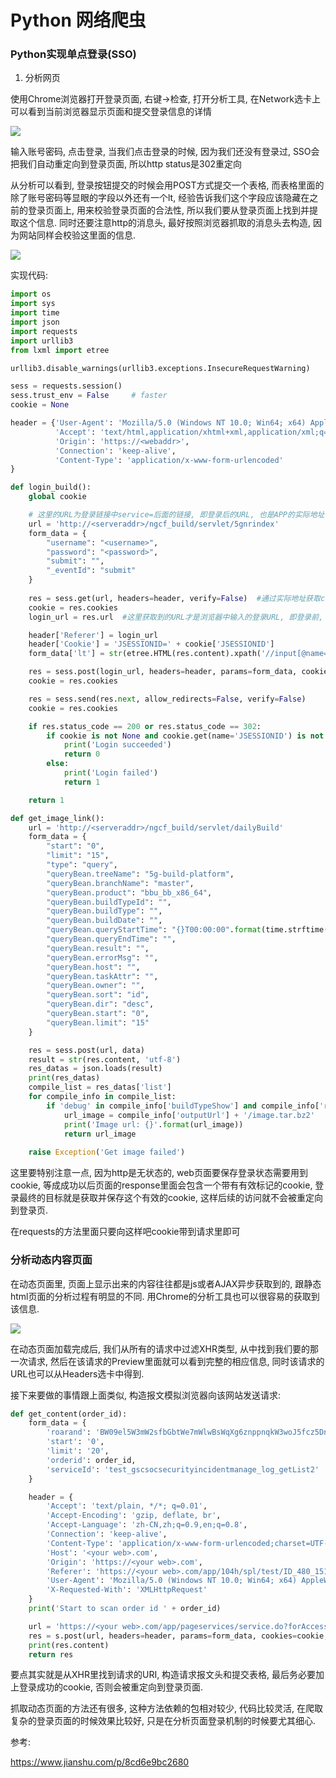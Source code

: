 # Python 网络爬虫

### Python实现单点登录(SSO)

1. 分析网页

使用Chrome浏览器打开登录页面, 右键-\>检查, 打开分析工具, 在Network选卡上可以看到当前浏览器显示页面和提交登录信息的详情

![](images/PythonCrawlers/1.jpg)

输入账号密码, 点击登录, 当我们点击登录的时候, 因为我们还没有登录过, SSO会把我们自动重定向到登录页面, 所以http status是302重定向

从分析可以看到, 登录按钮提交的时候会用POST方式提交一个表格, 而表格里面的除了账号密码等显眼的字段以外还有一个lt, 经验告诉我们这个字段应该隐藏在之前的登录页面上, 用来校验登录页面的合法性, 所以我们要从登录页面上找到并提取这个信息. 同时还要注意http的消息头, 最好按照浏览器抓取的消息头去构造, 因为网站同样会校验这里面的信息.

![](images/PythonCrawlers/2.jpg)

实现代码:

```Python
import os
import sys
import time
import json
import requests
import urllib3
from lxml import etree

urllib3.disable_warnings(urllib3.exceptions.InsecureRequestWarning)

sess = requests.session()
sess.trust_env = False     # faster
cookie = None

header = {'User-Agent': 'Mozilla/5.0 (Windows NT 10.0; Win64; x64) AppleWebKit/537.36 (KHTML, like Gecko) Chrome/55.0.2883.87 Safari/537.36',
          'Accept': 'text/html,application/xhtml+xml,application/xml;q=0.9,image/webp,*/*;q=0.8',
          'Origin': 'https://<webaddr>',
          'Connection': 'keep-alive',
          'Content-Type': 'application/x-www-form-urlencoded'
}

def login_build():
    global cookie

    # 这里的URL为登录链接中service=后面的链接, 即登录后的URL, 也是APP的实际地址
    url = 'http://<serveraddr>/ngcf_build/servlet/5gnrindex'
    form_data = {
    	"username": "<username>",
    	"password": "<password>",
    	"submit": "",
    	"_eventId": "submit"
    }
    
    res = sess.get(url, headers=header, verify=False)  #通过实际地址获取cookie, lt参数和实际的登录地址; 直接通过实际地址无法登录, 这里需要先获取cookie, lt参数才能登陆成功
    cookie = res.cookies
    login_url = res.url  #这里获取到的URL才是浏览器中输入的登录URL, 即登录前, 输入APP实际地址后跳转到的登录地址, 就是网页中302重定向的地址

    header['Referer'] = login_url
    header['Cookie'] = 'JSESSIONID=' + cookie['JSESSIONID']
    form_data['lt'] = str(etree.HTML(res.content).xpath('//input[@name="lt"]/@value')[0])

    res = sess.post(login_url, headers=header, params=form_data, cookies=cookie, allow_redirects=False, verify=False)
    cookie = res.cookies

    res = sess.send(res.next, allow_redirects=False, verify=False)
    cookie = res.cookies

    if res.status_code == 200 or res.status_code == 302:
        if cookie is not None and cookie.get(name='JSESSIONID') is not None :
            print('Login succeeded')
            return 0
        else:
            print('Login failed')
            return 1

    return 1

def get_image_link():
    url = 'http://<serveraddr>/ngcf_build/servlet/dailyBuild'
    form_data = {
    	"start": "0",
    	"limit": "15",
    	"type": "query",
    	"queryBean.treeName": "5g-build-platform",
    	"queryBean.branchName": "master",
    	"queryBean.product": "bbu_bb_x86_64",
    	"queryBean.buildTypeId": "",
    	"queryBean.buildType": "",
    	"queryBean.buildDate": "",
    	"queryBean.queryStartTime": "{}T00:00:00".format(time.strftime('%Y-%m-%d')),
    	"queryBean.queryEndTime": "",
    	"queryBean.result": "",
    	"queryBean.errorMsg": "",
    	"queryBean.host": "",
    	"queryBean.taskAttr": "",
    	"queryBean.owner": "",
    	"queryBean.sort": "id",
    	"queryBean.dir": "desc",
    	"queryBean.start": "0",
    	"queryBean.limit": "15"
    }

    res = sess.post(url, data)
    result = str(res.content, 'utf-8')
    res_datas = json.loads(result)
    print(res_datas)
    compile_list = res_datas['list']
    for compile_info in compile_list:
        if 'debug' in compile_info['buildTypeShow'] and compile_info['result'] == '[success]':
            url_image = compile_info['outputUrl'] + '/image.tar.bz2'
            print('Image url: {}'.format(url_image))
            return url_image
    
    raise Exception('Get image failed')
```

这里要特别注意一点, 因为http是无状态的, web页面要保存登录状态需要用到cookie, 等成成功以后页面的response里面会包含一个带有有效标记的cookie, 登录最终的目标就是获取并保存这个有效的cookie, 这样后续的访问就不会被重定向到登录页.

在requests的方法里面只要向这样吧cookie带到请求里即可

### 分析动态内容页面

在动态页面里, 页面上显示出来的内容往往都是js或者AJAX异步获取到的, 跟静态html页面的分析过程有明显的不同. 用Chrome的分析工具也可以很容易的获取到该信息. 

![](images/PythonCrawlers/3.jpg)

在动态页面加载完成后, 我们从所有的请求中过滤XHR类型, 从中找到我们要的那一次请求, 然后在该请求的Preview里面就可以看到完整的相应信息, 同时该请求的URL也可以从Headers选卡中得到.

接下来要做的事情跟上面类似, 构造报文模拟浏览器向该网站发送请求:

```Python
def get_content(order_id):
    form_data = {
        'roarand': 'BW09el5W3mW2sfbGbtWe7mWlwBsWqXg6znppnqkW3woJ5fcz5DnhfWXGonqkLsd0',
        'start': '0',
        'limit': '20',
        'orderid': order_id,
        'serviceId': 'test_gscsocsecurityincidentmanage_log_getList2'
    }

    header = {
        'Accept': 'text/plain, */*; q=0.01',
        'Accept-Encoding': 'gzip, deflate, br',
        'Accept-Language': 'zh-CN,zh;q=0.9,en;q=0.8',
        'Connection': 'keep-alive',
        'Content-Type': 'application/x-www-form-urlencoded;charset=UTF-8',
        'Host': '<your web>.com',
        'Origin': 'https://<your web>.com',
        'Referer': 'https://<your web>.com/app/104h/spl/test/ID_480_1511441539904_workflowdetail.spl?orderid=SOC-20180220-00000003',
        'User-Agent': 'Mozilla/5.0 (Windows NT 10.0; Win64; x64) AppleWebKit/537.36 (KHTML, like Gecko) Chrome/63.0.3239.132 Safari/537.36',
        'X-Requested-With': 'XMLHttpRequest'
    }
    print('Start to scan order id ' + order_id)

    url = 'https://<your web>.com/app/pageservices/service.do?forAccessLog={serviceName:test_gscsocsecurityincidentmanage_log_getList2,userId:571bdd42-10ca-4ce1-b41c-8a3f6632141f,tenantId:104h}&trackId=fec68f8e-f30a-4fa1-a8b1-41d3dd11fa4c'
    res = s.post(url, headers=header, params=form_data, cookies=cookie, allow_redirects=False, verify=False) #要加载上面登录成功的cookie
    print(res.content)
    return res
```

要点其实就是从XHR里找到请求的URI, 构造请求报文头和提交表格, 最后务必要加上登录成功的cookie, 否则会被重定向到登录页面.

抓取动态页面的方法还有很多, 这种方法依赖的包相对较少, 代码比较灵活, 在爬取复杂的登录页面的时候效果比较好, 只是在分析页面登录机制的时候要尤其细心.

参考:

https://www.jianshu.com/p/8cd6e9bc2680
